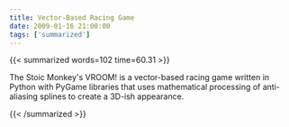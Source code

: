 ```yaml
---
title: Vector-Based Racing Game
date: 2009-01-16 21:00:00
tags: ['summarized']
---
```


{{< summarized words=102 time=60.31 >}}

The Stoic Monkey's VROOM! is a vector-based racing game written in Python with PyGame libraries that uses mathematical processing of anti-aliasing splines to create a 3D-ish appearance.

{{< /summarized >}}